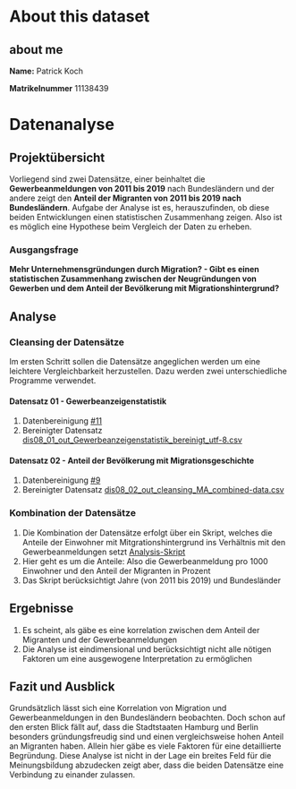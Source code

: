 # About this dataset
  ## about me
  **Name:** Patrick Koch
  
  **Matrikelnummer** 11138439
  
# Datenanalyse
## Projektübersicht
Vorliegend sind zwei Datensätze, einer beinhaltet die **Gewerbeanmeldungen von 2011 bis 2019** nach Bundesländern und der andere zeigt den **Anteil der Migranten von 2011 bis 2019 nach Bundesländern**.
Aufgabe der Analyse ist es, herauszufinden, ob diese beiden Entwicklungen einen statistischen Zusammenhang zeigen. Also ist es möglich eine Hypothese beim Vergleich der Daten zu erheben.

### Ausgangsfrage
**Mehr Unternehmensgründungen durch Migration? - Gibt es einen statistischen Zusammenhang zwischen der Neugründungen von Gewerben und dem Anteil der Bevölkerung mit Migrationshintergrund?**
## Analyse
### Cleansing der Datensätze
Im ersten Schritt sollen die Datensätze angeglichen werden um eine leichtere Vergleichbarkeit herzustellen. Dazu werden zwei unterschiedliche Programme verwendet.
#### Datensatz 01 - Gewerbeanzeigenstatistik
1. Datenbereinigung [#11](https://github.com/pkoch12/dis08a/issues/11)
2. Bereinigter Datensatz [dis08_01_out_Gewerbeanzeigenstatistik_bereinigt_utf-8.csv](dataset01/dis08_01_out_Gewerbeanzeigenstatistik_bereinigt_utf-8.csv)

#### Datensatz 02 - Anteil der Bevölkerung mit Migrationsgeschichte
1. Datenbereinigung [#9](https://github.com/pkoch12/dis08a/issues/9)
2. Bereinigter Datensatz [dis08_02_out_cleansing_MA_combined-data.csv](dataset02/dis08_02_out_cleansing_MA_combined-data.csv)

### Kombination der Datensätze
1. Die Kombination der Datensätze erfolgt über ein Skript, welches die Anteile der Einwohner mit Mitgrationshintergrund ins Verhältnis mit den Gewerbeanmeldungen setzt [Analysis-Skript](analysis/dis08_da_w-graph-v.01.py)
2. Hier geht es um die Anteile: Also die Gewerbeanmeldung pro 1000 Einwohner und den Anteil der Migranten in Prozent
3. Das Skript berücksichtigt Jahre (von 2011 bis 2019) und Bundesländer

## Ergebnisse
1. Es scheint, als gäbe es eine korrelation zwischen dem Anteil der Migranten und der Gewerbeanmeldungen
2. Die Analyse ist eindimensional und berücksichtigt nicht alle nötigen Faktoren um eine ausgewogene Interpretation zu ermöglichen

## Fazit und Ausblick
Grundsätzlich lässt sich eine Korrelation von Migration und Gewerbeanmeldungen in den Bundesländern beobachten. Doch schon auf den ersten Blick fällt auf, dass die Stadtstaaten Hamburg und Berlin besonders gründungsfreudig sind und einen vergleichsweise hohen Anteil an Migranten haben. Allein hier gäbe es viele Faktoren für eine detaillierte Begründung. Diese Analyse ist nicht in der Lage ein breites Feld für die Meinungsbildung abzudecken zeigt aber, dass die beiden Datensätze eine Verbindung zu einander zulassen.

